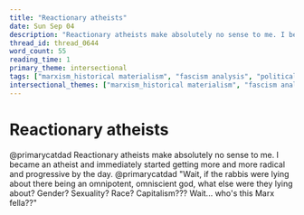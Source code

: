 ```yaml
---
title: "Reactionary atheists"
date: Sun Sep 04
description: "Reactionary atheists make absolutely no sense to me. I became an atheist and immediately started getting more and more radical and progressive by the day."
thread_id: thread_0644
word_count: 55
reading_time: 1
primary_theme: intersectional
tags: ["marxism_historical materialism", "fascism analysis", "political economy"]
intersectional_themes: ["marxism_historical materialism", "fascism analysis", "political economy"]
---
```


# Reactionary atheists

@primarycatdad Reactionary atheists make absolutely no sense to me. I became an atheist and immediately started getting more and more radical and progressive by the day. @primarycatdad "Wait, if the rabbis were lying about there being an omnipotent, omniscient god, what else were they lying about? Gender? Sexuality? Race? Capitalism??? Wait... who's this Marx fella??"